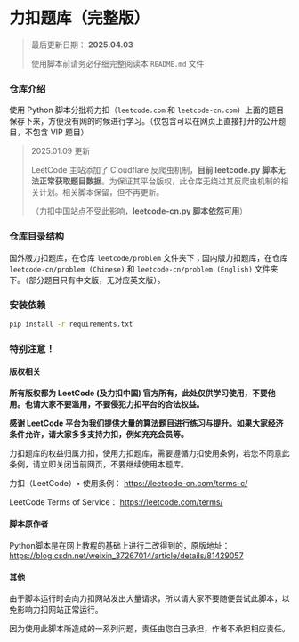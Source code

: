 # 力扣题库（完整版）

> 最后更新日期： **2025.04.03**
>
> 使用脚本前请务必仔细完整阅读本 `README.md` 文件

### 仓库介绍

使用 Python 脚本分批将力扣（`leetcode.com` 和 `leetcode-cn.com`）上面的题目保存下来，方便没有网的时候进行学习。（仅包含可以在网页上直接打开的公开题目，不包含 VIP 题目）

> 2025.01.09 更新
>
> LeetCode 主站添加了 Cloudflare 反爬虫机制，**目前 leetcode.py 脚本无法正常获取题目数据**。为保证其平台版权，此仓库无绕过其反爬虫机制的相关计划。相关脚本保留，但不再更新。
>
> （力扣中国站点不受此影响，**leetcode-cn.py 脚本依然可用**）



### 仓库目录结构

国外版力扣题库，在仓库 `leetcode/problem` 文件夹下；国内版力扣题库，在仓库  `leetcode-cn/problem (Chinese)` 和 `leetcode-cn/problem (English)` 文件夹下。（部分题目只有中文版，无对应英文版）。



### 安装依赖

```bash
pip install -r requirements.txt
```



### 特别注意！

#### 版权相关

**所有版权都为 LeetCode (及力扣中国) 官方所有，此处仅供学习使用，不要他用。也请大家不要滥用，不要侵犯力扣平台的合法权益。**

**感谢 LeetCode 平台为我们提供大量的算法题目进行练习与提升。如果大家经济条件允许，请大家多多支持力扣，例如充充会员等。**

力扣题库的权益归属力扣，使用力扣题库，需要遵循力扣使用条例，若您不同意此条例，请立即关闭当前网页，不要继续使用本题库。

力扣（LeetCode）• 使用条例： https://leetcode-cn.com/terms-c/

LeetCode Terms of Service： https://leetcode.com/terms/



#### 脚本原作者

Python脚本是在网上教程的基础上进行二改得到的，原版地址：https://blog.csdn.net/weixin_37267014/article/details/81429057



#### 其他

由于脚本运行时会向力扣网站发出大量请求，所以请大家不要随便尝试此脚本，以免影响力扣网站正常运行。

因为使用此脚本所造成的一系列问题，责任由您自己承担，作者不承担相应责任。

